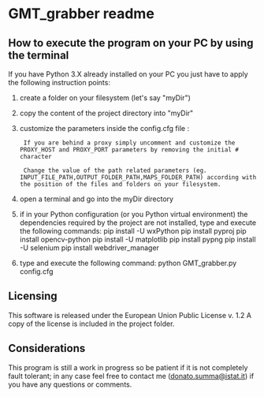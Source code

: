 # GMT_grabber readme  

## How to execute the program on your PC by using the terminal

If you have Python 3.X already installed on your PC you just have to apply the following instruction points:

1) create a folder on your filesystem (let's say "myDir")

2) copy the content of the project directory into "myDir"

3) customize the parameters inside the config.cfg file :
        
        If you are behind a proxy simply uncomment and customize the PROXY_HOST and PROXY_PORT parameters by removing the initial # character
        
        Change the value of the path related parameters (eg. INPUT_FILE_PATH,OUTPUT_FOLDER_PATH,MAPS_FOLDER_PATH) according with the position of the files and folders on your filesystem.

4) open a terminal and go into the myDir directory

5) if in your Python configuration (or you Python virtual environment) the dependencies required by the project are not installed, type and execute the following commands:
		pip install -U wxPython
		pip install pyproj
		pip install opencv-python
		pip install -U matplotlib
		pip install pypng
		pip install -U selenium
		pip install webdriver_manager

6) type and execute the following command:
        python GMT_grabber.py config.cfg

## Licensing

This software is released under the European Union Public License v. 1.2
A copy of the license is included in the project folder.


## Considerations


This program is still a work in progress so be patient if it is not completely fault tolerant; in any case feel free to contact me (donato.summa@istat.it) if you have any questions or comments.